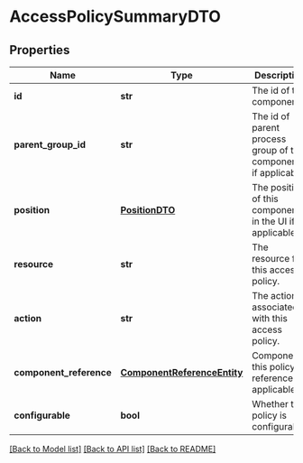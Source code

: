 # AccessPolicySummaryDTO

## Properties
Name | Type | Description | Notes
------------ | ------------- | ------------- | -------------
**id** | **str** | The id of the component. | [optional] 
**parent_group_id** | **str** | The id of parent process group of this component if applicable. | [optional] 
**position** | [**PositionDTO**](PositionDTO.md) | The position of this component in the UI if applicable. | [optional] 
**resource** | **str** | The resource for this access policy. | [optional] 
**action** | **str** | The action associated with this access policy. | [optional] 
**component_reference** | [**ComponentReferenceEntity**](ComponentReferenceEntity.md) | Component this policy references if applicable. | [optional] 
**configurable** | **bool** | Whether this policy is configurable. | [optional] [default to False]

[[Back to Model list]](../README.md#documentation-for-models) [[Back to API list]](../README.md#documentation-for-api-endpoints) [[Back to README]](../README.md)



